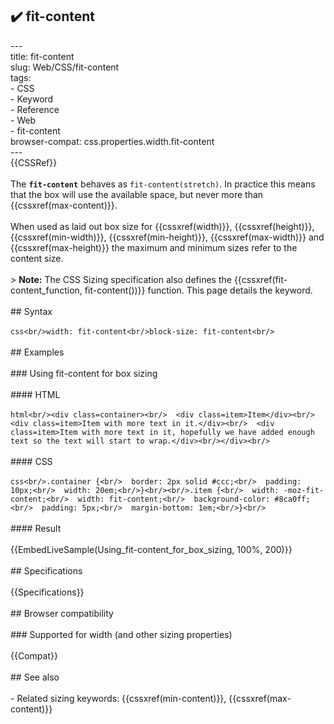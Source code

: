 ## ✔️ fit-content 
 ---<br/>title: fit-content<br/>slug: Web/CSS/fit-content<br/>tags:<br/>  - CSS<br/>  - Keyword<br/>  - Reference<br/>  - Web<br/>  - fit-content<br/>browser-compat: css.properties.width.fit-content<br/>---<br/>{{CSSRef}}<br/><br/>The **`fit-content`** behaves as `fit-content(stretch)`. In practice this means that the box will use the available space, but never more than {{cssxref(max-content)}}.<br/><br/>When used as laid out box size for {{cssxref(width)}}, {{cssxref(height)}}, {{cssxref(min-width)}}, {{cssxref(min-height)}}, {{cssxref(max-width)}} and {{cssxref(max-height)}} the maximum and minimum sizes refer to the content size.<br/><br/>> **Note:** The CSS Sizing specification also defines the {{cssxref(fit-content_function, fit-content())}} function. This page details the keyword.<br/><br/>## Syntax<br/><br/>```css<br/>width: fit-content<br/>block-size: fit-content<br/>```<br/><br/>## Examples<br/><br/>### Using fit-content for box sizing<br/><br/>#### HTML<br/><br/>```html<br/><div class=container><br/>  <div class=item>Item</div><br/>  <div class=item>Item with more text in it.</div><br/>  <div class=item>Item with more text in it, hopefully we have added enough text so the text will start to wrap.</div><br/></div><br/>```<br/><br/>#### CSS<br/><br/>```css<br/>.container {<br/>  border: 2px solid #ccc;<br/>  padding: 10px;<br/>  width: 20em;<br/>}<br/><br/>.item {<br/>  width: -moz-fit-content;<br/>  width: fit-content;<br/>  background-color: #8ca0ff;<br/>  padding: 5px;<br/>  margin-bottom: 1em;<br/>}<br/>```<br/><br/>#### Result<br/><br/>{{EmbedLiveSample(Using_fit-content_for_box_sizing, 100%, 200)}}<br/><br/>## Specifications<br/><br/>{{Specifications}}<br/><br/>## Browser compatibility<br/><br/>### Supported for width (and other sizing properties)<br/><br/>{{Compat}}<br/><br/>## See also<br/><br/>- Related sizing keywords: {{cssxref(min-content)}}, {{cssxref(max-content)}}<br/>